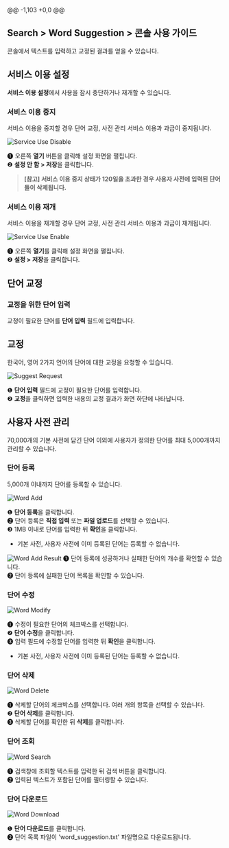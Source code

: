 @@ -1,103 +0,0 @@
## Search > Word Suggestion > 콘솔 사용 가이드

콘솔에서 텍스트를 입력하고 교정된 결과를 얻을 수 있습니다.

## 서비스 이용 설정

**서비스 이용 설정**에서 사용을 잠시 중단하거나 재개할 수 있습니다.

### 서비스 이용 중지

서비스 이용을 중지할 경우 단어 교정, 사전 관리 서비스 이용과 과금이 중지됩니다.

![Service Use Disable](http://static.toastoven.net/prod_word_suggestion/console_guide/service_use_disable.png)

❶ 오른쪽 **열기** 버튼을 클릭해 설정 화면을 펼칩니다.<br>
❷ **설정 안 함 > 저장**을 클릭합니다.



> **[참고] 서비스 이용 중지 상태가 120일을 초과한 경우 사용자 사전에 입력된 단어들이 삭제됩니다.**



### 서비스 이용 재개

서비스 이용을 재개할 경우 단어 교정, 사전 관리 서비스 이용과 과금이 재개됩니다.

![Service Use Enable](http://static.toastoven.net/prod_word_suggestion/console_guide/service_use_enable.png)

❶ 오른쪽 **열기**를 클릭해 설정 화면을 펼칩니다.<br>
❷ **설정 > 저장**을 클릭합니다.

## 단어 교정


### 교정을 위한 단어 입력

교정이 필요한 단어를 **단어 입력** 필드에 입력합니다.

## 교정

한국어, 영어 2가지 언어의 단어에 대한 교정을 요청할 수 있습니다.

![Suggest Request](http://static.toastoven.net/prod_word_suggestion/console_guide/suggest_request.png)

❶ **단어 입력** 필드에 교정이 필요한 단어를 입력합니다.<br>
❷ **교정**을 클릭하면 입력한 내용의 교정 결과가 화면 하단에 나타납니다.

## 사용자 사전 관리

70,000개의 기본 사전에 담긴 단어 이외에 사용자가 정의한 단어를 최대 5,000개까지 관리할 수 있습니다.

### 단어 등록

5,000개 이내까지 단어를 등록할 수 있습니다.

![Word Add](http://static.toastoven.net/prod_word_suggestion/console_guide/word_add_1.png)

❶ **단어 등록**을 클릭합니다.<br>
❷ 단어 등록은 **직접 입력** 또는 **파일 업로드**를 선택할 수 있습니다.<br>
❸ 1MB 이내로 단어를 입력한 뒤 **확인**을 클릭합니다.<br>
- 기본 사전, 사용자 사전에 이미 등록된 단어는 등록할 수 없습니다.

![Word Add Result](http://static.toastoven.net/prod_word_suggestion/console_guide/word_add_result.png)
❶ 단어 등록에 성공하거나 실패한 단어의 개수를 확인할 수 있습니다.<br>
❷ 단어 등록에 실패한 단어 목록을 확인할 수 있습니다.

### 단어 수정

![Word Modify](http://static.toastoven.net/prod_word_suggestion/console_guide/word_modify.png)

❶ 수정이 필요한 단어의 체크박스를 선택합니다.<br>
❷ **단어 수정**을 클릭합니다.<br>
❸ 입력 필드에 수정할 단어를 입력한 뒤 **확인**을 클릭합니다.
- 기본 사전, 사용자 사전에 이미 등록된 단어는 등록할 수 없습니다.

### 단어 삭제

![Word Delete](http://static.toastoven.net/prod_word_suggestion/console_guide/word_delete.png)

❶ 삭제할 단어의 체크박스를 선택합니다. 여러 개의 항목을 선택할 수 있습니다.<br>
❷ **단어 삭제**를 클릭합니다.<br>
❸ 삭제할 단어를 확인한 뒤 **삭제**를 클릭합니다.


### 단어 조회

![Word Search](http://static.toastoven.net/prod_word_suggestion/console_guide/word_search.png)

❶ 검색창에 조회할 텍스트를 입력한 뒤 검색 버튼을 클릭합니다.<br>
❷ 입력된 텍스트가 포함된 단어를 필터링할 수 있습니다.

### 단어 다운로드

![Word Download](http://static.toastoven.net/prod_word_suggestion/console_guide/word_download.png)

❶ **단어 다운로드**를 클릭합니다.<br>
❷ 단어 목록 파일이 'word_suggestion.txt' 파일명으로 다운로드됩니다.



